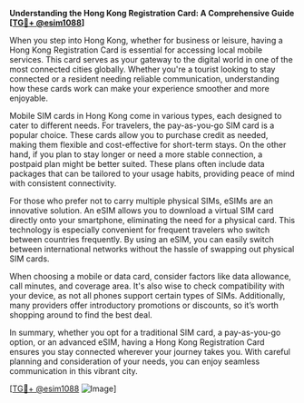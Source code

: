 **Understanding the Hong Kong Registration Card: A Comprehensive Guide [[TG💪+ @esim1088](https://t.me/s/esim1088)]**

When you step into Hong Kong, whether for business or leisure, having a Hong Kong Registration Card is essential for accessing local mobile services. This card serves as your gateway to the digital world in one of the most connected cities globally. Whether you're a tourist looking to stay connected or a resident needing reliable communication, understanding how these cards work can make your experience smoother and more enjoyable.

Mobile SIM cards in Hong Kong come in various types, each designed to cater to different needs. For travelers, the pay-as-you-go SIM card is a popular choice. These cards allow you to purchase credit as needed, making them flexible and cost-effective for short-term stays. On the other hand, if you plan to stay longer or need a more stable connection, a postpaid plan might be better suited. These plans often include data packages that can be tailored to your usage habits, providing peace of mind with consistent connectivity.

For those who prefer not to carry multiple physical SIMs, eSIMs are an innovative solution. An eSIM allows you to download a virtual SIM card directly onto your smartphone, eliminating the need for a physical card. This technology is especially convenient for frequent travelers who switch between countries frequently. By using an eSIM, you can easily switch between international networks without the hassle of swapping out physical SIM cards.

When choosing a mobile or data card, consider factors like data allowance, call minutes, and coverage area. It's also wise to check compatibility with your device, as not all phones support certain types of SIMs. Additionally, many providers offer introductory promotions or discounts, so it’s worth shopping around to find the best deal.

In summary, whether you opt for a traditional SIM card, a pay-as-you-go option, or an advanced eSIM, having a Hong Kong Registration Card ensures you stay connected wherever your journey takes you. With careful planning and consideration of your needs, you can enjoy seamless communication in this vibrant city.

[[TG💪+ @esim1088](https://t.me/s/esim1088) ![Image](https://i.postimg.cc/Y0z9fWf4/image.png)]